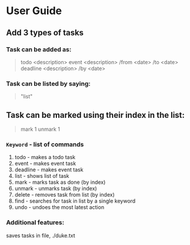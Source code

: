 # User Guide

## Add 3 types of tasks

### Task can be added as:

> todo \<description\>
> event \<description\> \/from \<date\> \/to \<date\>
> deadline \<description\> \/by \<date\> 

### Task can be listed by saying:
> "list"

## Task can be marked using their index in the list:
> mark 1
> unmark 1

### `Keyword` - list of commands

1. todo - makes a todo task
2. event - makes event task
3. deadline - makes event task
4. list - shows list of task
5. mark - marks task as done (by index)
6. unmark - unmarks task (by index)
7. delete - removes task from list (by index)
8. find - searches for task in list by a single keyword
9. undo - undoes the most latest action

### Additional features:
saves tasks in file, ./duke.txt
